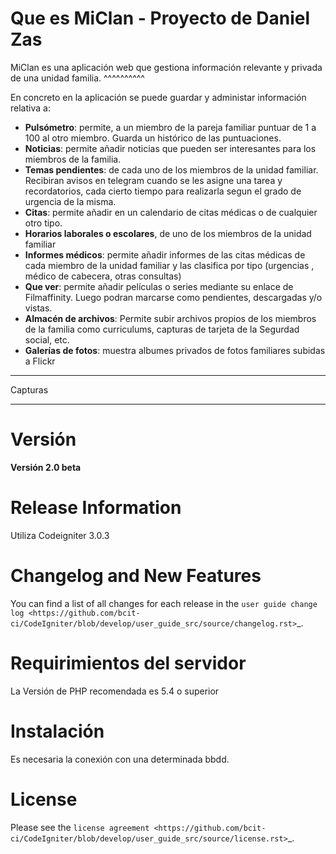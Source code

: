 Que es MiClan - Proyecto de Daniel Zas
==========
MiClan es una aplicación web que gestiona información relevante y privada de una unidad familia.
^^^^^^^^^^

En concreto en la aplicación se puede guardar y administar información relativa a:

* **Pulsómetro**: permite, a un miembro de la pareja familiar puntuar de 1 a 100 al otro miembro. Guarda un histórico de las puntuaciones.
* **Noticias**: permite añadir noticias que pueden ser interesantes para los miembros de la familia.
* **Temas pendientes**: de cada uno de los miembros de la unidad familiar. Recibiran avisos en telegram cuando se les asigne una tarea y recordatorios, cada cierto tiempo para realizarla segun el grado de urgencia de la misma.
* **Citas**: permite añadir en un calendario de citas médicas o de cualquier otro tipo.
* **Horarios laborales o escolares**, de uno de los miembros de la unidad familiar
* **Informes médicos**: permite añadir informes de las citas médicas de cada miembro de la unidad familiar y las clasifica por tipo (urgencias , médico de cabecera, otras consultas)
* **Que ver**: permite añadir películas o series mediante su enlace de Filmaffinity. Luego podran marcarse como pendientes, descargadas y/o vistas.
* **Almacén de archivos**: Permite subir archivos propios de los miembros de la familia como curriculums, capturas de tarjeta de la Segurdad social, etc.
* **Galerías de fotos**: muestra albumes privados de fotos familiares subidas a Flickr


************
Capturas
************








Versión
==========


**Versión 2.0 beta**


Release Information
==========


Utiliza Codeigniter 3.0.3 

Changelog and New Features
==========


You can find a list of all changes for each release in the `user
guide change log <https://github.com/bcit-ci/CodeIgniter/blob/develop/user_guide_src/source/changelog.rst>`_.


Requirimientos del servidor
==========


La Versión de PHP recomendada es 5.4 o superior


Instalación
==========

Es necesaria la conexión con una determinada bbdd. 



License
==========


Please see the `license
agreement <https://github.com/bcit-ci/CodeIgniter/blob/develop/user_guide_src/source/license.rst>`_.


